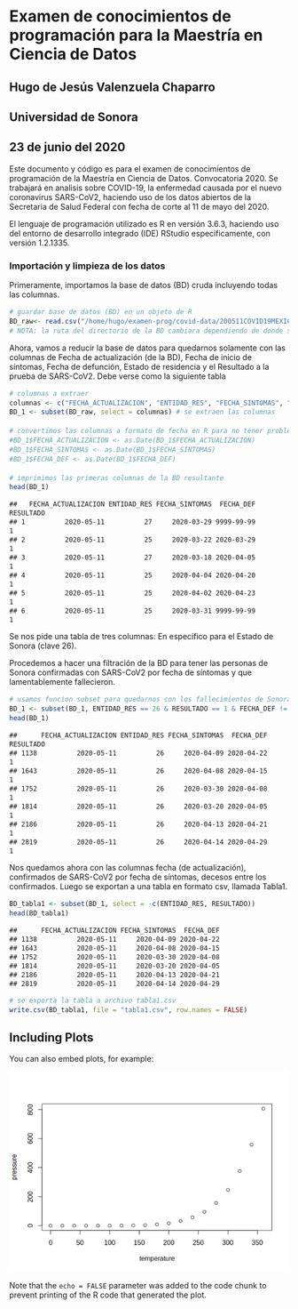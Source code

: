 Examen de conocimientos de programación para la Maestría en Ciencia de Datos
============================================================================

Hugo de Jesús Valenzuela Chaparro
---------------------------------

Universidad de Sonora
---------------------

23 de junio del 2020
--------------------

Este documento y código es para el examen de conocimientos de
programación de la Maestría en Ciencia de Datos. Convocatoria 2020. Se
trabajará en analisis sobre COVID-19, la enfermedad causada por el nuevo
coronavirus SARS-CoV2, haciendo uso de los datos abiertos de la
Secretaria de Salud Federal con fecha de corte al 11 de mayo del 2020.

El lenguaje de programación utilizado es R en versión 3.6.3, haciendo
uso del entorno de desarrollo integrado (IDE) RStudio especificamente,
con versión 1.2.1335.

### Importación y limpieza de los datos

Primeramente, importamos la base de datos (BD) cruda incluyendo todas
las columnas.

``` r
# guardar base de datos (BD) en un objeto de R
BD_raw<- read.csv("/home/hugo/examen-prog/covid-data/200511COVID19MEXICO.csv", header = TRUE, sep = ",")
# NOTA: la ruta del directorio de la BD cambiara dependiendo de donde se corra el codigo
```

Ahora, vamos a reducir la base de datos para quedarnos solamente con las
columnas de Fecha de actualización (de la BD), Fecha de inicio de
síntomas, Fecha de defunción, Estado de residencia y el Resultado a la
prueba de SARS-CoV2. Debe verse como la siguiente tabla

``` r
# columnas a extraer
columnas <- c("FECHA_ACTUALIZACION", "ENTIDAD_RES", "FECHA_SINTOMAS", "FECHA_DEF", "RESULTADO")
BD_1 <- subset(BD_raw, select = columnas) # se extraen las columnas

# convertimos las columnas a formato de fecha en R para no tener problemas mas adelante
#BD_1$FECHA_ACTUALIZACION <- as.Date(BD_1$FECHA_ACTUALIZACION)
#BD_1$FECHA_SINTOMAS <- as.Date(BD_1$FECHA_SINTOMAS)
#BD_1$FECHA_DEF <- as.Date(BD_1$FECHA_DEF)

# imprimimos las primeras columnas de la BD resultante
head(BD_1)
```

    ##   FECHA_ACTUALIZACION ENTIDAD_RES FECHA_SINTOMAS  FECHA_DEF RESULTADO
    ## 1          2020-05-11          27     2020-03-29 9999-99-99         1
    ## 2          2020-05-11          25     2020-03-22 2020-03-29         1
    ## 3          2020-05-11          27     2020-03-18 2020-04-05         1
    ## 4          2020-05-11          25     2020-04-04 2020-04-20         1
    ## 5          2020-05-11          25     2020-04-02 2020-04-23         1
    ## 6          2020-05-11          25     2020-03-31 9999-99-99         1

Se nos pide una tabla de tres columnas: En específico para el Estado de
Sonora (clave 26).

Procedemos a hacer una filtración de la BD para tener las personas de
Sonora confirmadas con SARS-CoV2 por fecha de síntomas y que
lamentablemente fallecieron.

``` r
# usamos funcion subset para quedarnos con los fallecimientos de Sonora, con resultado de SARS-CoV2 positivo
BD_1 <- subset(BD_1, ENTIDAD_RES == 26 & RESULTADO == 1 & FECHA_DEF != "9999-99-99")
head(BD_1)
```

    ##      FECHA_ACTUALIZACION ENTIDAD_RES FECHA_SINTOMAS  FECHA_DEF RESULTADO
    ## 1138          2020-05-11          26     2020-04-09 2020-04-22         1
    ## 1643          2020-05-11          26     2020-04-08 2020-04-15         1
    ## 1752          2020-05-11          26     2020-03-30 2020-04-08         1
    ## 1814          2020-05-11          26     2020-03-20 2020-04-05         1
    ## 2186          2020-05-11          26     2020-04-13 2020-04-21         1
    ## 2819          2020-05-11          26     2020-04-14 2020-04-29         1

Nos quedamos ahora con las columnas fecha (de actualización),
confirmados de SARS-CoV2 por fecha de síntomas, decesos entre los
confirmados. Luego se exportan a una tabla en formato csv, llamada
Tabla1.

``` r
BD_tabla1 <- subset(BD_1, select = -c(ENTIDAD_RES, RESULTADO))
head(BD_tabla1)
```

    ##      FECHA_ACTUALIZACION FECHA_SINTOMAS  FECHA_DEF
    ## 1138          2020-05-11     2020-04-09 2020-04-22
    ## 1643          2020-05-11     2020-04-08 2020-04-15
    ## 1752          2020-05-11     2020-03-30 2020-04-08
    ## 1814          2020-05-11     2020-03-20 2020-04-05
    ## 2186          2020-05-11     2020-04-13 2020-04-21
    ## 2819          2020-05-11     2020-04-14 2020-04-29

``` r
# se exporta la tabla a archivo tabla1.csv
write.csv(BD_tabla1, file = "tabla1.csv", row.names = FALSE)
```

Including Plots
---------------

You can also embed plots, for example:

![](Codigo_Fuente_files/figure-markdown_github/pressure-1.png)

Note that the `echo = FALSE` parameter was added to the code chunk to
prevent printing of the R code that generated the plot.

